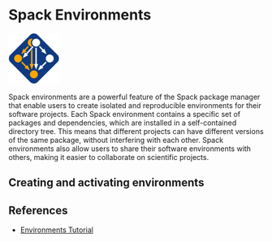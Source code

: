 # Spack Environments

<img src="Images/spack-logo.svg" alt="spack-logo" width="100"/>

Spack environments are a powerful feature of the Spack package manager that enable users to create isolated and reproducible environments for their software projects. Each Spack environment contains a specific set of packages and dependencies, which are installed in a self-contained directory tree. This means that different projects can have different versions of the same package, without interfering with each other. Spack environments also allow users to share their software environments with others, making it easier to collaborate on scientific projects.

## Creating and activating environments




## References



* [Environments Tutorial](https://spack-tutorial.readthedocs.io/en/latest/tutorial_environments.html)